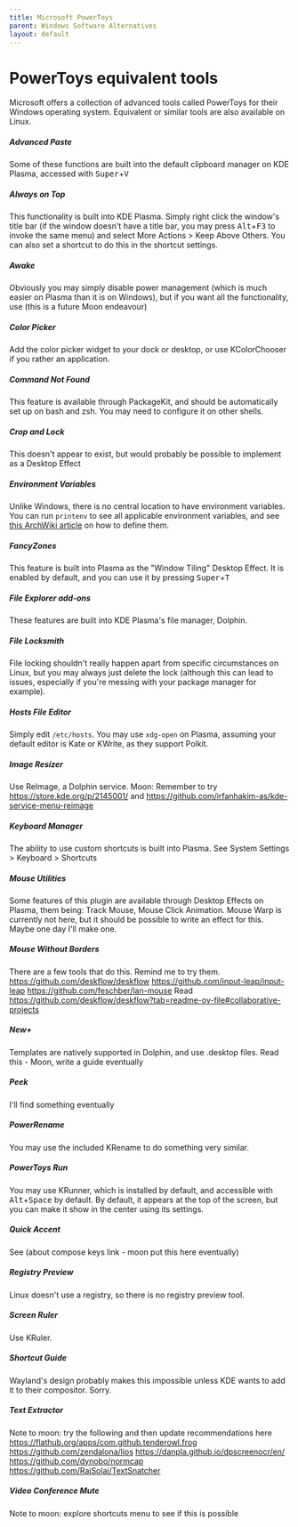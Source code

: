 ```yaml
---
title: Microsoft PowerToys
parent: Windows Software Alternatives
layout: default
---
```

# PowerToys equivalent tools
Microsoft offers a collection of advanced tools called PowerToys for their Windows operating system. Equivalent or similar tools are also available on Linux.

##### Advanced Paste
Some of these functions are built into the default clipboard manager on KDE Plasma, accessed with <kbd>Super</kbd>+<kbd>V</kbd>
##### Always on Top
This functionality is built into KDE Plasma. Simply right click the window's title bar (if the window doesn't have a title bar, you may press <kbd>Alt</kbd>+<kbd>F3</kbd> to invoke the same menu) and select More Actions > Keep Above Others. You can also set a shortcut to do this in the shortcut settings.
##### Awake
Obviously you may simply disable power management (which is much easier on Plasma than it is on Windows), but if you want all the functionality, use (this is a future Moon endeavour)
##### Color Picker
Add the color picker widget to your dock or desktop, or use KColorChooser if you rather an application.
##### Command Not Found
This feature is available through PackageKit, and should be automatically set up on bash and zsh. You may need to configure it on other shells.
##### Crop and Lock
This doesn't appear to exist, but would probably be possible to implement as a Desktop Effect
##### Environment Variables
Unlike Windows, there is no central location to have environment variables. You can run `printenv` to see all applicable environment variables, and see [this ArchWiki article](https://wiki.archlinux.org/title/Environment_variables#Defining_variables) on how to define them.
##### FancyZones
This feature is built into Plasma as the "Window Tiling" Desktop Effect. It is enabled by default, and you can use it by pressing <kbd>Super</kbd>+<kbd>T</kbd>
##### File Explorer add-ons
These features are built into KDE Plasma's file manager, Dolphin.
##### File Locksmith
File locking shouldn't really happen apart from specific circumstances on Linux, but you may always just delete the lock (although this can lead to issues, especially if you're messing with your package manager for example).
##### Hosts File Editor
Simply edit `/etc/hosts`. You may use `xdg-open` on Plasma, assuming your default editor is Kate or KWrite, as they support Polkit.
##### Image Resizer
Use ReImage, a Dolphin service. Moon: Remember to try https://store.kde.org/p/2145001/ and https://github.com/irfanhakim-as/kde-service-menu-reimage
##### Keyboard Manager
The ability to use custom shortcuts is built into Plasma. See System Settings > Keyboard > Shortcuts
##### Mouse Utilities
Some features of this plugin are available through Desktop Effects on Plasma, them being: Track Mouse, Mouse Click Animation. Mouse Warp is currently not here, but it should be possible to write an effect for this. Maybe one day I'll make one.
##### Mouse Without Borders
There are a few tools that do this. Remind me to try them.
https://github.com/deskflow/deskflow
https://github.com/input-leap/input-leap
https://github.com/feschber/lan-mouse
Read https://github.com/deskflow/deskflow?tab=readme-ov-file#collaborative-projects
##### New+
Templates are natively supported in Dolphin, and use .desktop files. Read this - Moon, write a guide eventually
##### Peek
I'll find something eventually
##### PowerRename 
You may use the included KRename to do something very similar.
##### PowerToys Run
You may use KRunner, which is installed by default, and accessible with <kbd>Alt</kbd>+<kbd>Space</kbd> by default. By default, it appears at the top of the screen, but you can make it show in the center using its settings.
##### Quick Accent
See (about compose keys link - moon put this here eventually)
##### Registry Preview
Linux doesn't use a registry, so there is no registry preview tool.
##### Screen Ruler 
Use KRuler.
##### Shortcut Guide
Wayland's design probably makes this impossible unless KDE wants to add it to their compositor. Sorry.
##### Text Extractor
Note to moon: try the following and then update recommendations here
https://flathub.org/apps/com.github.tenderowl.frog
https://github.com/zendalona/lios
https://danpla.github.io/dpscreenocr/en/
https://github.com/dynobo/normcap
https://github.com/RajSolai/TextSnatcher
##### Video Conference Mute
Note to moon: explore shortcuts menu to see if this is possible
